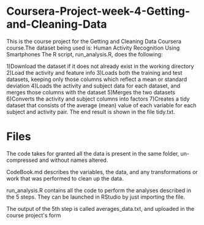 # Coursera-Project-week-4-Getting-and-Cleaning-Data
This is the course project for the Getting and Cleaning Data Coursera course.The dataset being used is: Human Activity Recognition Using Smartphones 
The R script, run_analysis.R, does the following:

1)Download the dataset if it does not already exist in the working directory
2)Load the activity and feature info
3)Loads both the training and test datasets, keeping only those columns which reflect a mean or standard deviation
4)Loads the activity and subject data for each dataset, and merges those columns with the dataset
5)Merges the two datasets
6)Converts the activity and subject columns into factors
7)Creates a tidy dataset that consists of the average (mean) value of each variable for each subject and activity pair.
The end result is shown in the file tidy.txt.

# Files
The code takes for granted all the data is present in the same folder, un-compressed and without names altered.

CodeBook.md describes the variables, the data, and any transformations or work that was performed to clean up the data.

run_analysis.R contains all the code to perform the analyses described in the 5 steps. They can be launched in RStudio by just importing the file.

The output of the 5th step is called averages_data.txt, and uploaded in the course project's form
